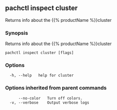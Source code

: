 ## pachctl inspect cluster

Returns info about the {{% productName %}}cluster

### Synopsis

Returns info about the {{% productName %}}cluster

```
pachctl inspect cluster [flags]
```

### Options

```
  -h, --help   help for cluster
```

### Options inherited from parent commands

```
      --no-color   Turn off colors.
  -v, --verbose    Output verbose logs
```

